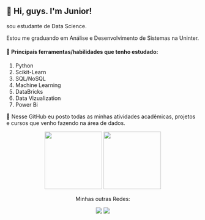 <h2>👋 Hi, guys. I'm Junior!</h2>
<p>sou estudante de Data Science.</p>
<p>Estou me graduando em Análise e Desenvolvimento de Sistemas na Uninter.</p>
<h4>🌱 Principais ferramentas/habilidades que tenho estudado:</h4>
  <ol>
  <li>Python</li>
  <li>Scikit-Learn</li>
	<li>SQL/NoSQL</li>
	<li>Machine Learning</li>
	<li>DataBricks</li>
	<li>Data Vizualization</li>
  <li>Power Bi</li>
  </ol> 
  
<p>💞️ Nesse GitHub eu posto todas as minhas atividades acadêmicas, projetos e cursos que venho fazendo na área de dados.</p>

<div align="center">
<!-- 	top languages -->	
  	<img height="150em" src="https://github-readme-stats-sigma-five.vercel.app/api/top-langs/?username=junioracpj&layout=compact&langs_count=7&theme=onedark"/>
<!-- 	Days Streak -->
  	<img height="150em" src="https://github-readme-streak-stats.herokuapp.com?user=junioracpj&theme=onedark&border_radius=10.1"/>
</div>

<!-- Contatos -->
<div align="center">
	<p></p>
  	<p>Minhas outras Redes:</p>
	<p></p>
  	<a href = "mailto:junioracpj6@gmail.com"><img src="https://img.shields.io/badge/Gmail-D14836?style=for-the-badge&logo=gmail&logoColor=white" target="_blank"></a>
  	<a href="https://www.linkedin.com/in/antoniocarlosacpj/" target="_blank"><img src="https://img.shields.io/badge/-LinkedIn-%230077B5?style=for-the-badge&logo=linkedin&logoColor=white" target="_blank"></a>  
	<p></p>
</div>

<!---
Junioracpj/Junioracpj is a ✨ special ✨ repository because its `README.md` (this file) appears on your GitHub profile.
You can click the Preview link to take a look at your changes.
--->
